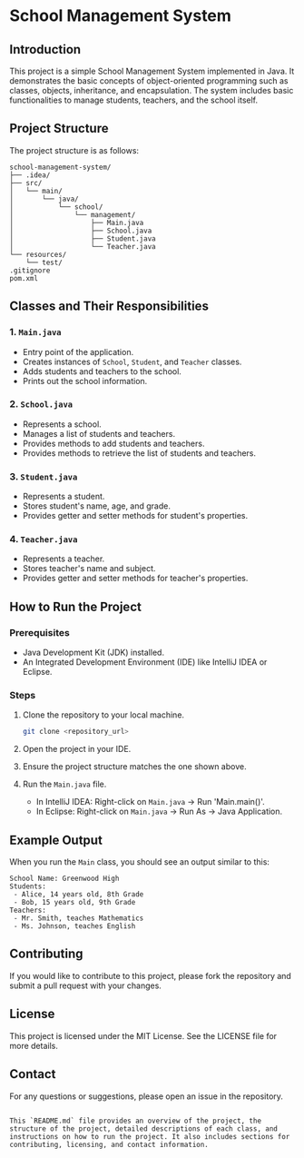 
# School Management System

## Introduction
This project is a simple School Management System implemented in Java. It demonstrates the basic concepts of object-oriented programming such as classes, objects, inheritance, and encapsulation. The system includes basic functionalities to manage students, teachers, and the school itself.

## Project Structure
The project structure is as follows:

```
school-management-system/
├── .idea/
├── src/
│   └── main/
│       └── java/
│           └── school/
│               └── management/
│                   ├── Main.java
│                   ├── School.java
│                   ├── Student.java
│                   └── Teacher.java
└── resources/
    └── test/
.gitignore
pom.xml
```

## Classes and Their Responsibilities

### 1. `Main.java`
- Entry point of the application.
- Creates instances of `School`, `Student`, and `Teacher` classes.
- Adds students and teachers to the school.
- Prints out the school information.

### 2. `School.java`
- Represents a school.
- Manages a list of students and teachers.
- Provides methods to add students and teachers.
- Provides methods to retrieve the list of students and teachers.

### 3. `Student.java`
- Represents a student.
- Stores student's name, age, and grade.
- Provides getter and setter methods for student's properties.

### 4. `Teacher.java`
- Represents a teacher.
- Stores teacher's name and subject.
- Provides getter and setter methods for teacher's properties.

## How to Run the Project

### Prerequisites
- Java Development Kit (JDK) installed.
- An Integrated Development Environment (IDE) like IntelliJ IDEA or Eclipse.

### Steps
1. Clone the repository to your local machine.
    ```sh
    git clone <repository_url>
    ```

2. Open the project in your IDE.

3. Ensure the project structure matches the one shown above.

4. Run the `Main.java` file.
    - In IntelliJ IDEA: Right-click on `Main.java` -> Run 'Main.main()'.
    - In Eclipse: Right-click on `Main.java` -> Run As -> Java Application.

## Example Output
When you run the `Main` class, you should see an output similar to this:
```
School Name: Greenwood High
Students:
 - Alice, 14 years old, 8th Grade
 - Bob, 15 years old, 9th Grade
Teachers:
 - Mr. Smith, teaches Mathematics
 - Ms. Johnson, teaches English
```

## Contributing
If you would like to contribute to this project, please fork the repository and submit a pull request with your changes.

## License
This project is licensed under the MIT License. See the LICENSE file for more details.

## Contact
For any questions or suggestions, please open an issue in the repository.

```

This `README.md` file provides an overview of the project, the structure of the project, detailed descriptions of each class, and instructions on how to run the project. It also includes sections for contributing, licensing, and contact information.
